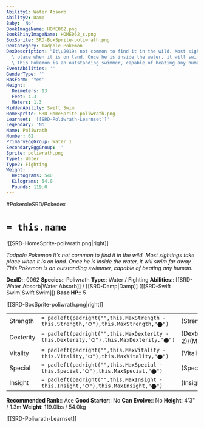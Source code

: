 ```yaml
---
Ability1: Water Absorb
Ability2: Damp
Baby: 'No'
BookImageName: HOME062.png
BookShinyImageName: HOME062_s.png
BoxSprite: SRD-BoxSprite-poliwrath.png
DexCategory: Tadpole Pokemon
DexDescription: "It\u2019s not common to find it in the wild. Most sightings take\
  \ place when it is on land. Once he is inside the water, it will swim far away.\
  \ This Pokemon is an outstanding swimmer, capable of beating any human."
EventAbilities: ''
GenderType: ''
HasForm: 'Yes'
Height:
  Deimeters: 13
  Feet: 4.3
  Meters: 1.3
HiddenAbility: Swift Swim
HomeSprite: SRD-HomeSprite-poliwrath.png
Learnset: '[[SRD-Poliwrath-Learnset]]'
Legendary: 'No'
Name: Poliwrath
Number: 62
PrimaryEggGroup: Water 1
SecondaryEggGroup: ''
Sprite: poliwrath.png
Type1: Water
Type2: Fighting
Weight:
  Hectograms: 540
  Kilograms: 54.0
  Pounds: 119.0
---
```


#PokeroleSRD/Pokedex

# `= this.name`

![[SRD-HomeSprite-poliwrath.png|right]]

*Tadpole Pokemon*
*It’s not common to find it in the wild. Most sightings take place when it is on land. Once he is inside the water, it will swim far away. This Pokemon is an outstanding swimmer, capable of beating any human.*

**DexID**:: 0062
**Species**:: Poliwrath
**Type**:: Water / Fighting
**Abilities**:: [[SRD-Water Absorb|Water Absorb]] / [[SRD-Damp|Damp]] ([[SRD-Swift Swim|Swift Swim]])
**Base HP**:: 5

![[SRD-BoxSprite-poliwrath.png|right]]

|           |                                                                                        |                                          |
| --------- | -------------------------------------------------------------------------------------- | ---------------------------------------- |
| Strength  | `= padleft(padright("",this.MaxStrength - this.Strength,"⭘"),this.MaxStrength,"⬤")`    | (Strength::3)/(MaxStrength::6)   |
| Dexterity | `= padleft(padright("",this.MaxDexterity - this.Dexterity,"⭘"),this.MaxDexterity,"⬤")` | (Dexterity:: 2)/(MaxDexterity::5) |
| Vitality  | `= padleft(padright("",this.MaxVitality - this.Vitality,"⭘"),this.MaxVitality,"⬤")`    | (Vitality::3)/(MaxVitality::6)   |
| Special   | `= padleft(padright("",this.MaxSpecial - this.Special,"⭘"),this.MaxSpecial,"⬤")`       | (Special::2)/(MaxSpecial::5)     |
| Insight   | `= padleft(padright("",this.MaxInsight - this.Insight,"⭘"),this.MaxInsight,"⬤")`       | (Insight::2)/(MaxInsight::5)     |

**Recommended Rank**:: Ace
**Good Starter**:: No
**Can Evolve**:: No
**Height**: 4'3" / 1.3m
**Weight**: 119.0lbs / 54.0kg

![[SRD-Poliwrath-Learnset]]